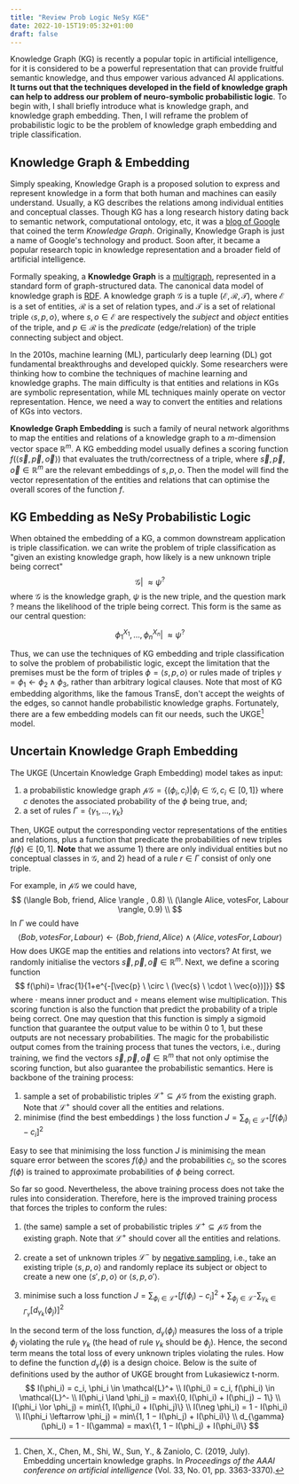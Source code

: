 ```yaml
---
title: "Review Prob Logic NeSy KGE"
date: 2022-10-15T19:05:32+01:00
draft: false
---
```


Knowledge Graph (KG) is recently a popular topic in artificial intelligence, for it is considered to be a powerful representation that can provide fruitful semantic knowledge, and thus empower various advanced AI applications. **It turns out that the techniques developed in the field of knowledge graph can help to address our problem of neuro-symbolic probabilistic logic**. To begin with, I shall briefly introduce what is knowledge graph, and knowledge graph embedding. Then, I will reframe the problem of probabilistic logic to be the problem of knowledge graph embedding and triple classification.

## Knowledge Graph & Embedding

Simply speaking, Knowledge Graph is a proposed solution to express and represent knowledge in a form that both human and machines can easily understand. Usually, a KG describes the relations among individual entities and conceptual classes. Though KG has a long research history dating back to semantic network, computational ontology, etc, it was a [blog of Google](https://blog.google/products/search/introducing-knowledge-graph-things-not/) that coined the term *Knowledge Graph*. Originally, Knowledge Graph is just a name of Google's technology and product. Soon after, it became a popular research topic in knowledge representation and a broader field of artificial intelligence.

Formally speaking, a **Knowledge Graph** is a [multigraph](https://en.wikipedia.org/wiki/Multigraph), represented in a standard form of graph-structured data. The canonical data model of knowledge graph is [RDF](https://www.w3.org/RDF/). A knowledge graph $\mathcal{G}$  is a tuple $(\mathcal{E},\mathcal{R},  \mathcal{T} )$, where  $\mathcal{E}$ is a set of entities,  $\mathcal{R}$ is a set of relation types,  and  $\mathcal{T}$ is a set of relational triple $\langle s, p, o \rangle$, where $s,o\in \mathcal{E}$  are respectively the *subject* and *object* entities of the triple, and $p \in \mathcal{R}$ is the *predicate* (edge/relation) of the triple connecting subject and object.

In the 2010s, machine learning (ML), particularly deep learning (DL) got fundamental breakthroughs and developed quickly. Some researchers were thinking how to combine the techniques of machine learning and knowledge graphs. The main difficulty is that entities and relations in KGs are symbolic representation, while ML techniques mainly operate on vector representation. Hence, we need a way to convert the entities and relations of KGs into vectors.  

**Knowledge Graph Embedding** is such a family of neural network algorithms to map the entities and relations of a knowledge graph to a $m$-dimension vector space $\mathbb{R}^m$. A KG embedding model usually defines a scoring function $f(\langle \vec{s}, \vec{p}, \vec{o} \rangle)$ that evaluates the truth/correctness of a triple, where $\vec{s}, \vec{p}, \vec{o} \in \mathbb{R}^m$ are the relevant embeddings of $s, p, o$. Then the model will find the vector representation of the entities and relations that can optimise the overall scores of the function $f$.

## KG Embedding as NeSy Probabilistic Logic

When obtained the embedding of a KG, a common downstream application is triple classification. we can write the problem of triple classification as "given an existing knowledge graph, how likely is a new unknown triple being correct"
$$
\mathcal{G} |\!\!\!\approx \psi^ ?
$$
where $\mathcal{G}$ is the knowledge graph, $\psi$ is the new triple, and the question mark $?$ means the likelihood of the triple being correct. This form is the same as our central question:

$$
\phi_1^{X_1},\dots,\phi_n^{X_n}|\!\!\!\approx \psi^?
$$

Thus, we can use the techniques of KG embedding and triple classification to solve the problem of probabilistic logic, except the limitation that the premises must be the form of triples $\phi =\langle s, p, o \rangle$  or rules made of triples $\gamma = \phi_1 \leftarrow \phi_2 \land \phi_3$, rather than arbitrary logical clauses. Note that most of KG embedding algorithms, like the famous TransE, don't accept the weights of the edges, so cannot handle probabilistic knowledge graphs. Fortunately, there are a few embedding models can fit our needs, such the UKGE[^1] model.

## Uncertain Knowledge Graph Embedding

The UKGE (Uncertain Knowledge Graph Embedding) model takes as input: 

1. a probabilistic knowledge graph $\mathcal{pG} = \{(\phi_i, c_i)|\phi_i \in \mathcal{G}, c_i \in [0,1]\}$ where $c$ denotes the associated probability of the $\phi$ being true, and;
2. a set of rules $\Gamma = \{\gamma_1, ..., \gamma_k\}$  

Then, UKGE output the corresponding vector representations of the entities and relations, plus a function that predicate the probabilities of new triples $f(\phi) \in [0, 1]$. **Note** that we assume 1) there are only individual entities but no conceptual classes in $\mathcal{G}$, and 2) head of a rule $r \in \Gamma$ consist of only one triple.

For example, in $\mathcal{pG}$ we could have, 
$$
(\langle Bob, friend, Alice \rangle , 0.8) \\ 
(\langle Alice, votesFor, Labour \rangle, 0.9) \\
$$
In $\Gamma$ we could have
$$
\langle Bob, votesFor, Labour \rangle \leftarrow \langle Bob, friend, Alice \rangle \land \langle Alice, votesFor, Labour \rangle
$$
How does UKGE map the entities and relations into vectors? At first, we randomly initialise the vectors $\vec{s}, \vec{p}, \vec{o} \in \mathbb{R}^m$. Next, we define a scoring function 
$$
f(\phi)= \frac{1}{1+e^{-[\vec{p} \ \circ \ (\vec{s} \ \cdot \ \vec{o})]}}
$$
where $\cdot$ means inner product and $\circ$ means element wise multiplication. This scoring function is also the function that predict the probability of a triple being correct. One may question that this function is simply a sigmoid function that guarantee the output value to be within 0 to 1, but these outputs are not necessary probabilities. The magic for the probabilistic output comes from the training process that tunes the vectors, i.e., during training, we find the vectors $\vec{s}, \vec{p}, \vec{o} \in \mathbb{R}^m$ that not only optimise the scoring function, but also guarantee the probabilistic semantics. Here is backbone of the training process:

1. sample a set of probabilistic triples $\mathcal{L}^+ \subseteq \mathcal{pG}$ from the existing graph. Note that $\mathcal{L}^+$ should cover all the entities and relations.
2. minimise (find the best embeddings ) the loss function $J = \sum_{\phi_i \in \mathcal{L}^+} [f(\phi_i) - c_i]^2$

Easy to see that minimising the loss function $J$ is minimising the mean square error between the scores $f(\phi_i)$ and the probabilities $c_i$, so the scores $f(\phi)$ is trained to approximate probabilities of $\phi$ being correct.

So far so good. Nevertheless, the above training process does not take the rules into consideration. Therefore, here is the improved training process that forces the triples to conform the rules:

1. (the same) sample a set of probabilistic triples $\mathcal{L}^+ \subseteq \mathcal{pG}$ from the existing graph. Note that $\mathcal{L}^+$ should cover all the entities and relations.

2. create a set of unknown triples $\mathcal{L}^-$ by [negative sampling](https://pykeen.readthedocs.io/en/stable/reference/negative_sampling.html), i.e., take an existing triple  $\langle s, p, o \rangle$ and randomly replace its subject or object to create a new one $\langle s', p, o \rangle$ or $\langle s, p, o' \rangle$.
3. minimise such a loss function $J = \sum_{\phi_i \in \mathcal{L}^+} [f(\phi_i) - c_i]^2 + \sum_{\phi_j \in \mathcal{L}^-}\sum_{\gamma_k \in \Gamma_\gamma} [d_{\gamma_k}(\phi_j)]^2$

In the second term of the loss function, $d_{\gamma}(\phi_j)$ measures the loss of a triple $\phi_j$ violating the rule $\gamma_k$ (the head of rule $\gamma_k$ should be $\phi_j$). Hence, the second term means the total loss of every unknown triples violating the rules. How to define the function $d_{\gamma}(\phi)$ is a design choice. Below is the suite of definitions used by the author of UKGE brought from Lukasiewicz t-norm.
$$
I(\phi_i) = c_i, \phi_i \in \mathcal{L}^+ \\
I(\phi_i) = c_i, f(\phi_i) \in \mathcal{L}^- \\
I(\phi_i \land \phi_j) = max\{0, I(\phi_i) + I(\phi_j) − 1\} \\
I(\phi_i \lor \phi_j) = min\{1, I(\phi_i) + I(\phi_j)\} \\
I(\neg \phi_i) = 1 - I(\phi_i) \\
I(\phi_i \leftarrow \phi_j) = min\{1, 1 − I(\phi_j) + I(\phi_i)\} \\
d_{\gamma}(\phi_i) = 1 - I(\gamma) = max\{1, 1 − I(\phi_j) + I(\phi_i)\}
$$



[^1]: Chen, X., Chen, M., Shi, W., Sun, Y., & Zaniolo, C. (2019, July). Embedding uncertain knowledge graphs. In *Proceedings of the AAAI conference on artificial intelligence* (Vol. 33, No. 01, pp. 3363-3370).
